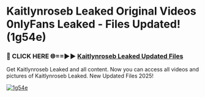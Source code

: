 # Kaitlynroseb Leaked Original Videos 0nlyFans Leaked - Files Updated! (1g54e)

<h3>🔴 CLICK HERE 🌐==►► <a href="https://tinyurl.com/2wckxsce" rel="nofollow">Kaitlynroseb Leaked Updated Files</a></h3>

Get Kaitlynroseb Leaked and all content. Now you can access all videos and pictures of Kaitlynroseb Leaked. New Updated Files 2025!

[![1g54e](https://i.imgur.com/AFduVYN.gif)](https://tinyurl.com/2wckxsce)
